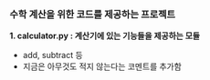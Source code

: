### 수학 계산을 위한 코드를 제공하는 프로젝트
**1. calculator.py : 계산기에 있는 기능들을 제공하는 모듈**
- add, subtract 등
- 지금은 아무것도 적지 않는다는 코멘트를 추가함
